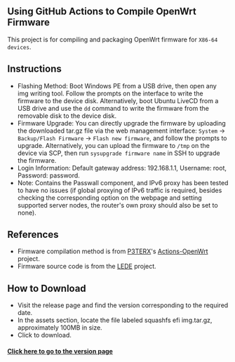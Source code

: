 ## Using GitHub Actions to Compile OpenWrt Firmware
This project is for compiling and packaging OpenWrt firmware for `X86-64 devices`.

## Instructions
- Flashing Method: Boot Windows PE from a USB drive, then open any img writing tool. Follow the prompts on the interface to write the firmware to the device disk. Alternatively, boot Ubuntu LiveCD from a USB drive and use the `dd` command to write the firmware from the removable disk to the device disk.
- Firmware Upgrade: You can directly upgrade the firmware by uploading the downloaded tar.gz file via the web management interface: `System` -> `Backup/Flash Firmware` -> `Flash new firmware`, and follow the prompts to upgrade. Alternatively, you can upload the firmware to `/tmp` on the device via SCP, then run `sysupgrade firmware name` in SSH to upgrade the firmware.
- Login Information: Default gateway address: 192.168.1.1, Username: root, Password: password.
- Note: Contains the Passwall component, and IPv6 proxy has been tested to have no issues (if global proxying of IPv6 traffic is required, besides checking the corresponding option on the webpage and setting supported server nodes, the router's own proxy should also be set to none).

## References
- Firmware compilation method is from [P3TERX](https://p3terx.com)'s [Actions-OpenWrt](https://github.com/P3TERX/Actions-OpenWrt) project.
- Firmware source code is from the [LEDE](https://github.com/coolsnowwolf/lede) project.

## How to Download
- Visit the release page and find the version corresponding to the required date.
- In the assets section, locate the file labeled squashfs efi img.tar.gz, approximately 100MB in size.
- Click to download.

#### [Click here to go to the version page](https://github.com/mkevinstever/actions-openwrt-x86/releases)
